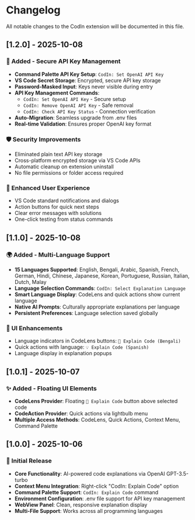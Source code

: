 # Changelog

All notable changes to the CodIn extension will be documented in this file.

## [1.2.0] - 2025-10-08

### 🔐 Added - Secure API Key Management
- **Command Palette API Key Setup**: `CodIn: Set OpenAI API Key`
- **VS Code Secret Storage**: Encrypted, secure API key storage
- **Password-Masked Input**: Keys never visible during entry
- **API Key Management Commands**:
  - `CodIn: Set OpenAI API Key` - Secure setup
  - `CodIn: Remove OpenAI API Key` - Safe removal
  - `CodIn: Check API Key Status` - Connection verification
- **Auto-Migration**: Seamless upgrade from .env files
- **Real-time Validation**: Ensures proper OpenAI key format

### 🛡️ Security Improvements
- Eliminated plain text API key storage
- Cross-platform encrypted storage via VS Code APIs
- Automatic cleanup on extension uninstall
- No file permissions or folder access required

### 🎨 Enhanced User Experience
- VS Code standard notifications and dialogs
- Action buttons for quick next steps
- Clear error messages with solutions
- One-click testing from status commands

## [1.1.0] - 2025-10-08

### 🌍 Added - Multi-Language Support
- **15 Languages Supported**: English, Bengali, Arabic, Spanish, French, German, Hindi, Chinese, Japanese, Korean, Portuguese, Russian, Italian, Dutch, Malay
- **Language Selection Commands**: `CodIn: Select Explanation Language`
- **Smart Language Display**: CodeLens and quick actions show current language
- **Native AI Prompts**: Culturally appropriate explanations per language
- **Persistent Preferences**: Language selection saved globally

### 🎯 UI Enhancements
- Language indicators in CodeLens buttons: `🤖 Explain Code (Bengali)`
- Quick actions with language: `💡 Explain Code (Spanish)`
- Language display in explanation popups

## [1.0.1] - 2025-10-07

### ✨ Added - Floating UI Elements
- **CodeLens Provider**: Floating `🤖 Explain Code` button above selected code
- **CodeAction Provider**: Quick actions via lightbulb menu
- **Multiple Access Methods**: CodeLens, Quick Actions, Context Menu, Command Palette

## [1.0.0] - 2025-10-06

### 🎉 Initial Release
- **Core Functionality**: AI-powered code explanations via OpenAI GPT-3.5-turbo
- **Context Menu Integration**: Right-click "CodIn: Explain Code" option
- **Command Palette Support**: `CodIn: Explain Code` command
- **Environment Configuration**: .env file support for API key management
- **WebView Panel**: Clean, responsive explanation display
- **Multi-File Support**: Works across all programming languages
